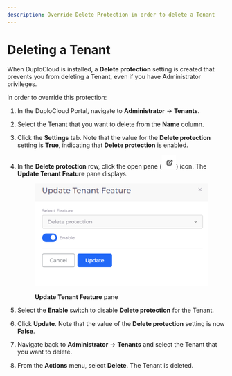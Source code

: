 ```yaml
---
description: Override Delete Protection in order to delete a Tenant
---
```


# Deleting a Tenant

When DuploCloud is installed, a **Delete protection** setting is created that prevents you from deleting a Tenant, even if you have Administrator privileges.

In order to override this protection:

1. In the DuploCloud Portal, navigate to **Administrator** -> **Tenants**.
2. Select the Tenant that you want to delete from the **Name** column.
3. Click the **Settings** tab. Note that the value for the **Delete protection** setting is **True**, indicating that **Delete protection** is enabled.
4.  In the **Delete protection** row, click the open pane (![](<../../../.gitbook/assets/image (2).png>)) icon. The **Update Tenant Feature** pane displays.

    <figure><img src="../../../.gitbook/assets/update_tenant.png" alt=""><figcaption><p><strong>Update Tenant Feature</strong> pane</p></figcaption></figure>
5. Select the **Enable** switch to disable **Delete protection** for the Tenant.
6. Click **Update**. Note that the value of the **Delete protection** setting is now **False**.
7. Navigate back to **Administrator** -> **Tenants** and select the Tenant that you want to delete.
8. From the **Actions** menu, select **Delete**. The Tenant is deleted.
